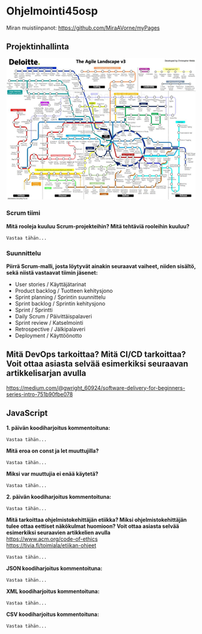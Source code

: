 # Ohjelmointi45osp

Miran muistiinpanot: https://github.com/MiraAVorne/myPages

## Projektinhallinta
![Scrum](scrum.jpg)

### Scrum tiimi
**Mitä rooleja kuuluu Scrum-projekteihin? Mitä tehtäviä rooleihin kuuluu?**
```
Vastaa tähän...
```
### Suunnittelu
**Piirrä Scrum-malli, josta löytyvät ainakin seuraavat vaiheet, niiden sisältö, sekä niistä vastaavat tiimin jäsenet:**
- User stories / Käyttäjätarinat
- Product backlog / Tuotteen kehitysjono
- Sprint planning / Sprintin suunnittelu
- Sprint backlog / Sprintin kehitysjono
- Sprint / Sprintti
- Daily Scrum / Päivittäispalaveri
- Sprint review / Katselmointi
- Retrospective / Jälkipalaveri
- Deployment / Käyttöönotto

## Mitä DevOps tarkoittaa? Mitä CI/CD tarkoittaa? Voit ottaa asiasta selvää esimerkiksi seuraavan artikkelisarjan avulla
https://medium.com/@gwright_60924/software-delivery-for-beginners-series-intro-751b90fbe078

## JavaScript
**1. päivän koodiharjoitus kommentoituna:**
```
Vastaa tähän...
```
**Mitä eroa on const ja let muuttujilla?**
```
Vastaa tähän...
```
**Miksi var muuttujia ei enää käytetä?**
```
Vastaa tähän...
```
**2. päivän koodiharjoitus kommentoituna:**
```
Vastaa tähän...
```
**Mitä tarkoittaa ohjelmistokehittäjän etiikka? Miksi ohjelmistokehittäjän tulee ottaa eettiset näkökulmat huomioon? Voit ottaa asiasta selvää esimerkiksi seuraavien artikkelien avulla**  
https://www.acm.org/code-of-ethics  
https://tivia.fi/toimiala/etiikan-ohjeet
```
Vastaa tähän...
```
**JSON koodiharjoitus kommentoituna:**
```
Vastaa tähän...
```
**XML koodiharjoitus kommentoituna:**
```
Vastaa tähän...
```
**CSV koodiharjoitus kommentoituna:**
```
Vastaa tähän...
```
